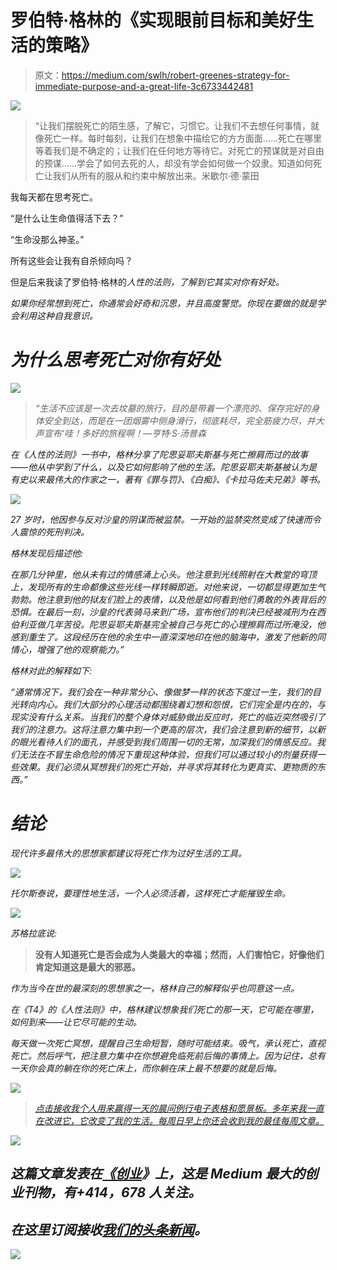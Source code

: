 # 罗伯特·格林的《实现眼前目标和美好生活的策略》

> 原文：<https://medium.com/swlh/robert-greenes-strategy-for-immediate-purpose-and-a-great-life-3c6733442481>

![](img/aa9df213a32beec0662dc20ea88aef87.png)

> “让我们摆脱死亡的陌生感，了解它，习惯它。让我们不去想任何事情，就像死亡一样。每时每刻，让我们在想象中描绘它的方方面面……死亡在哪里等着我们是不确定的；让我们在任何地方等待它。对死亡的预谋就是对自由的预谋……学会了如何去死的人，却没有学会如何做一个奴隶。知道如何死亡让我们从所有的服从和约束中解放出来。米歇尔·德·蒙田

我每天都在思考死亡。

“是什么让生命值得活下去？”

“生命没那么神圣。”

所有这些会让我有自杀倾向吗？

但是后来我读了罗伯特·格林的[](https://www.amazon.com/dp/B07BJLX414/ref=dp-kindle-redirect?_encoding=UTF8&btkr=1)*人性的法则，了解到它其实对你有好处。*

*如果你经常想到死亡，你通常会好奇和沉思，并且高度警觉。你现在要做的就是学会利用这种自我意识。*

# *为什么思考死亡对你有好处*

*![](img/7c0ee6026e4c82dbfc505e3df33e4ee5.png)*

> *“生活不应该是一次去坟墓的旅行，目的是带着一个漂亮的、保存完好的身体安全到达，而是在一团烟雾中侧身滑行，彻底耗尽，完全筋疲力尽，并大声宣布‘哇！多好的旅程啊！—亨特·S·汤普森*

*在《人性的法则》一书中，格林分享了陀思妥耶夫斯基与死亡擦肩而过的故事——他从中学到了什么，以及它如何影响了他的生活。陀思妥耶夫斯基被认为是有史以来最伟大的作家之一，著有《罪与罚》、《白痴》、《卡拉马佐夫兄弟》等书。*

*![](img/c023f6ff6df79dee8e0fecb49dac9f0a.png)*

*27 岁时，他因参与反对沙皇的阴谋而被监禁。一开始的监禁突然变成了快速而令人震惊的死刑判决。*

*格林发现后描述他:*

*在那几分钟里，他从未有过的情感涌上心头。他注意到光线照射在大教堂的穹顶上，发现所有的生命都像这些光线一样转瞬即逝。对他来说，一切都显得更加生气勃勃。他注意到他的狱友们脸上的表情，以及他是如何看到他们勇敢的外表背后的恐惧。在最后一刻，沙皇的代表骑马来到广场，宣布他们的判决已经被减刑为在西伯利亚做几年苦役。陀思妥耶夫斯基完全被自己与死亡的心理擦肩而过所淹没，他感到重生了。这段经历在他的余生中一直深深地印在他的脑海中，激发了他新的同情心，增强了他的观察能力。”*

*格林对此的解释如下:*

*“通常情况下，我们会在一种非常分心、像做梦一样的状态下度过一生，我们的目光转向内心。我们大部分的心理活动都围绕着幻想和怨恨，它们完全是内在的，与现实没有什么关系。当我们的整个身体对威胁做出反应时，死亡的临近突然吸引了我们的注意力。这将注意力集中到一个更高的层次，我们会注意到新的细节，以新的眼光看待人们的面孔，并感受到我们周围一切的无常，加深我们的情感反应。我们无法在不冒生命危险的情况下重现这种体验，但我们可以通过较小的剂量获得一些效果。我们必须从冥想我们的死亡开始，并寻求将其转化为更真实、更物质的东西。”*

# *结论*

*现代许多最伟大的思想家都建议将死亡作为过好生活的工具。*

*![](img/f9ab05219941fbed76afa9b19313b325.png)*

*托尔斯泰说，要理性地生活，一个人必须活着，这样死亡才能摧毁生命。*

*![](img/bece4c3b7573f2e14dddd35ea1c9ccc4.png)*

*苏格拉底说:*

> **没有人知道死亡是否会成为人类最大的幸福；然而，人们害怕它，好像他们肯定知道这是最大的邪恶。**

*作为当今在世的最深刻的思想家之一，格林自己的解释似乎也同意这一点。*

*在《T4》的《人性法则》中，格林建议想象我们死亡的那一天，它可能在哪里，如何到来——让它尽可能的生动。*

*每天做一次死亡冥想，提醒自己生命短暂，随时可能结束。吸气，承认死亡，直视死亡。然后呼气，把注意力集中在你想避免临死前后悔的事情上。因为记住，总有一天你会真的躺在你的死亡床上，而你躺在床上最不想要的就是后悔。*

*![](img/74f795652890d9094a5b2f09ed1a9d18.png)*

> *[*点击接收我个人用来赢得一天的晨间例行电子表格和愿景板。多年来我一直在改进它，它改变了我的生活。每周日早上你还会收到我的最佳每周文章。*](https://betreatedhowyouwanttobetreated.com/optin-main)*

*[![](img/308a8d84fb9b2fab43d66c117fcc4bb4.png)](https://medium.com/swlh)*

## *这篇文章发表在[《创业](https://medium.com/swlh)》上，这是 Medium 最大的创业刊物，有+414，678 人关注。*

## *在这里订阅接收[我们的头条新闻](http://growthsupply.com/the-startup-newsletter/)。*

*[![](img/b0164736ea17a63403e660de5dedf91a.png)](https://medium.com/swlh)*
